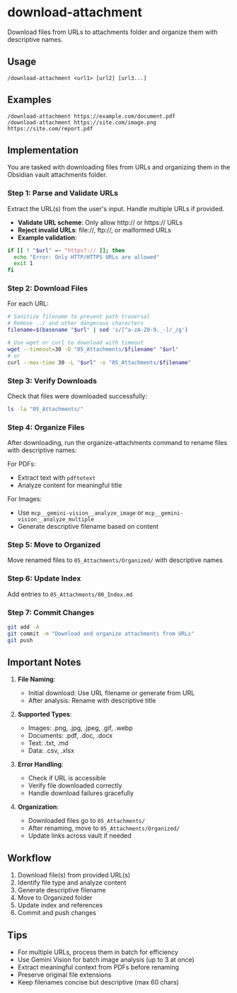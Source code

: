 # download-attachment

Download files from URLs to attachments folder and organize them with
descriptive names.

## Usage

```
/download-attachment <url1> [url2] [url3...]
```

## Examples

```
/download-attachment https://example.com/document.pdf
/download-attachment https://site.com/image.png https://site.com/report.pdf
```

## Implementation

You are tasked with downloading files from URLs and organizing them in the
Obsidian vault attachments folder.

### Step 1: Parse and Validate URLs

Extract the URL(s) from the user's input. Handle multiple URLs if provided.

- **Validate URL scheme**: Only allow http:// or https:// URLs
- **Reject invalid URLs**: file://, ftp://, or malformed URLs
- **Example validation**:

```bash
if [[ ! "$url" =~ ^https?:// ]]; then
  echo "Error: Only HTTP/HTTPS URLs are allowed"
  exit 1
fi
```

### Step 2: Download Files

For each URL:

```bash
# Sanitize filename to prevent path traversal
# Remove ../ and other dangerous characters
filename=$(basename "$url" | sed 's/[^a-zA-Z0-9._-]/_/g')

# Use wget or curl to download with timeout
wget --timeout=30 -O "05_Attachments/$filename" "$url"
# or
curl --max-time 30 -L "$url" -o "05_Attachments/$filename"
```

### Step 3: Verify Downloads

Check that files were downloaded successfully:

```bash
ls -la "05_Attachments/"
```

### Step 4: Organize Files

After downloading, run the organize-attachments command to rename files with
descriptive names:

For PDFs:

- Extract text with `pdftotext`
- Analyze content for meaningful title

For Images:

- Use `mcp__gemini-vision__analyze_image` or
  `mcp__gemini-vision__analyze_multiple`
- Generate descriptive filename based on content

### Step 5: Move to Organized

Move renamed files to `05_Attachments/Organized/` with descriptive names

### Step 6: Update Index

Add entries to `05_Attachments/00_Index.md`

### Step 7: Commit Changes

```bash
git add -A
git commit -m "Download and organize attachments from URLs"
git push
```

## Important Notes

1. **File Naming**:
   - Initial download: Use URL filename or generate from URL
   - After analysis: Rename with descriptive title

2. **Supported Types**:
   - Images: .png, .jpg, .jpeg, .gif, .webp
   - Documents: .pdf, .doc, .docx
   - Text: .txt, .md
   - Data: .csv, .xlsx

3. **Error Handling**:
   - Check if URL is accessible
   - Verify file downloaded correctly
   - Handle download failures gracefully

4. **Organization**:
   - Downloaded files go to `05_Attachments/`
   - After renaming, move to `05_Attachments/Organized/`
   - Update links across vault if needed

## Workflow

1. Download file(s) from provided URL(s)
2. Identify file type and analyze content
3. Generate descriptive filename
4. Move to Organized folder
5. Update index and references
6. Commit and push changes

## Tips

- For multiple URLs, process them in batch for efficiency
- Use Gemini Vision for batch image analysis (up to 3 at once)
- Extract meaningful context from PDFs before renaming
- Preserve original file extensions
- Keep filenames concise but descriptive (max 60 chars)
